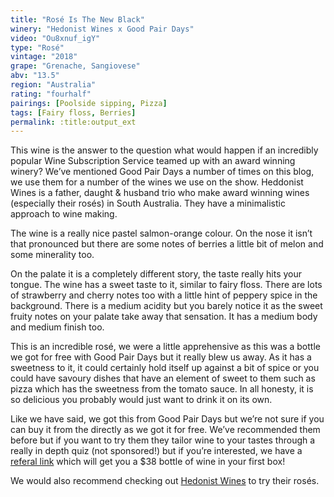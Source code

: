 ```yaml
---
title: "Rosé Is The New Black"
winery: "Hedonist Wines x Good Pair Days"
video: "Ou8xnuf_igY"
type: "Rosé"
vintage: "2018"
grape: "Grenache, Sangiovese"
abv: "13.5"
region: "Australia"
rating: "fourhalf"
pairings: [Poolside sipping, Pizza]
tags: [Fairy floss, Berries]
permalink: :title:output_ext
---
```


This wine is the answer to the question what would happen if an incredibly popular Wine Subscription Service teamed up with an award winning winery? We&rsquo;ve mentioned Good Pair Days a number of times on this blog, we use them for a number of the wines we use on the show. Heddonist Wines is a father, daught & husband trio who make award winning wines (especially their rosés) in South Australia. They have a minimalistic approach to wine making. 

The wine is a really nice pastel salmon-orange colour. On the nose it isn&rsquo;t that pronounced but there are some notes of berries a little bit of melon and some minerality too. 

On the palate it is a completely different story, the taste really hits your tongue. The wine has a sweet taste to it, similar to fairy floss. There are lots of strawberry and cherry notes too with a little hint of peppery spice in the background. There is a medium acidity but you barely notice it as the sweet fruity notes on your palate take away that sensation. It has a medium body and medium finish too. 

This is an incredible rosé, we were a little apprehensive as this was a bottle we got for free with Good Pair Days but it really blew us away. As it has a sweetness to it, it could certainly hold itself up against a bit of spice or you could have savoury dishes that have an element of sweet to them such as pizza which has the sweetness from the tomato sauce. In all honesty, it is so delicious you probably would just want to drink it on its own.  


Like we have said, we got this from Good Pair Days but we&rsquo;re not sure if you can buy it from the directly as we got it for free. We&rsquo;ve recommended them before but if you want to try them they tailor wine to your tastes through a really in depth quiz (not sponsored!) but if you&rsquo;re interested, we have a <a href="https://www.goodpairdays.com/invite/PIE123918" title="Referal link for Good Pair Days" target="_blank">referal link</a> which will get you a $38 bottle of wine in your first box!

We would also recommend checking out <a href="https://www.hedonistwines.com.au/" title="Hedonist Wines" target="_blank">Hedonist Wines</a> to try their rosés.
